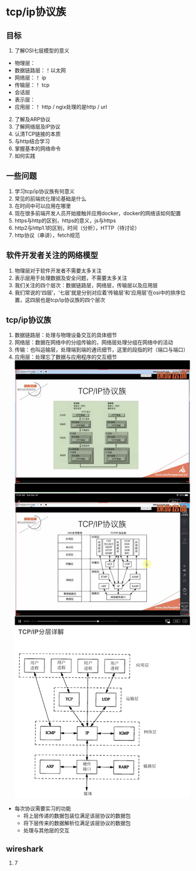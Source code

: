 # tcp/ip协议族

## 目标
1. 了解OSI七层模型的意义
  - 物理层：
  - 数据链路层：！以太网
  - 网络层：！ ip
  - 传输层：！ tcp
  - 会话层
  - 表示层：
  - 应用层：！ http / ngix处理的是http / url
2. 了解及ARP协议
3. 了解网络层及IP协议
4. 认清TCP链接的本质
5. 与http结合学习
6. 掌握基本的网络命令
7. 如何实践

## 一些问题
1. 学习tcp/ip协议族有何意义
2. 常见的前端优化理论基础是什么
3. 在时间中可以应用在哪里
4. 现在很多前端开发人员开始接触并应用docker，docker的网络该如何配置
5. https与http的区别，https的意义，js与https
6. http2与http1.1的区别，时间（分析），HTTP（待讨论）
7. http协议（串讲），fetch规范
## 软件开发者关注的网络模型
1. 物理层对于软件开发者不需要太多关注
2. 表示层用于处理数据及安全问题，不需要太多关注
3. 我们关注的四个层次：数据链路层，网络层，传输层以及应用层
4. 我们常说的‘四层’，‘七层’就是分别对应着‘传输层’和‘应用层’在osi中的排序位置，这四层也是tcp/ip协议族的四个层次

## tcp/ip协议族
1. 数据链路层：处理与物理设备交互的具体细节
2. 网络层：数据在网络中的分组传输的，网络层处理分组在网络中的活动
3. 传输：也叫运输层，处理端到端的通讯细节，这里的段指的时（端口与端口）
4. 应用层：处理忘了数据与应用程序的交互细节   
![tcp/ip协议族](./images/IMG_60B09F6D5E8F-1.jpeg)  
![tcp/ip协议族](./images/IMG_8CAEE41F3A3E-1.jpeg)   
![tcp/ip协议族](./images/Snipaste_2018-12-16_11-52-48.png)  
- 每次协议需要实习的功能
  - 将上层传递的数据包装位满足该层协议的数据包
  - 将下层传来的数据解析位满足该层协议的数据包
  - 处理与其他层的交互


## wireshark
1. 7 
